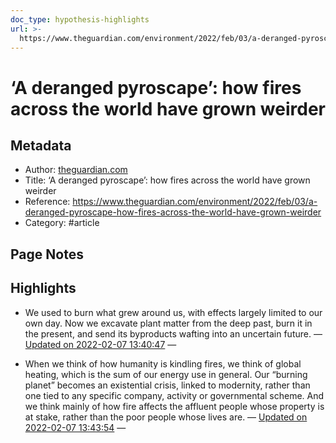 ```yaml
---
doc_type: hypothesis-highlights
url: >-
  https://www.theguardian.com/environment/2022/feb/03/a-deranged-pyroscape-how-fires-across-the-world-have-grown-weirder
---
```

# ‘A deranged pyroscape’: how fires across the world have grown weirder

## Metadata
- Author: [theguardian.com]()
- Title: ‘A deranged pyroscape’: how fires across the world have grown weirder
- Reference: https://www.theguardian.com/environment/2022/feb/03/a-deranged-pyroscape-how-fires-across-the-world-have-grown-weirder
- Category: #article

## Page Notes


## Highlights
- We used to burn what grew around us, with effects largely limited to our own day. Now we excavate plant matter from the deep past, burn it in the present, and send its byproducts wafting into an uncertain future. — [Updated on 2022-02-07 13:40:47](https://hyp.is/Ho30qofQEey3P9tPRAQR8w/www.theguardian.com/environment/2022/feb/03/a-deranged-pyroscape-how-fires-across-the-world-have-grown-weirder)  — 

- When we think of how humanity is kindling fires, we think of global heating, which is the sum of our energy use in general. Our “burning planet” becomes an existential crisis, linked to modernity, rather than one tied to any specific company, activity or governmental scheme. And we think mainly of how fire affects the affluent people whose property is at stake, rather than the poor people whose lives are. — [Updated on 2022-02-07 13:43:54](https://hyp.is/jarDDofQEey-WB_RwCuXYA/www.theguardian.com/environment/2022/feb/03/a-deranged-pyroscape-how-fires-across-the-world-have-grown-weirder)  — 

